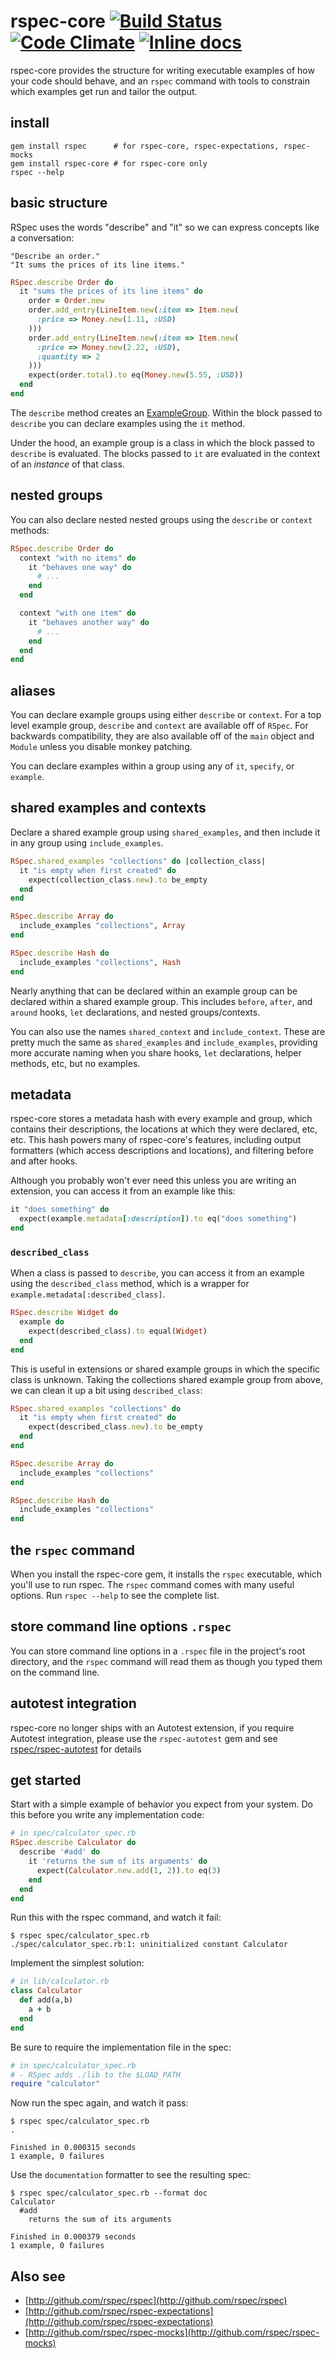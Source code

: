 # rspec-core [![Build Status](https://secure.travis-ci.org/rspec/rspec-core.png?branch=master)](http://travis-ci.org/rspec/rspec-core) [![Code Climate](https://codeclimate.com/github/rspec/rspec-core.png)](https://codeclimate.com/github/rspec/rspec-core) [![Inline docs](http://inch-ci.org/github/rspec/rspec-core.png)](http://inch-ci.org/github/rspec/rspec-core)

rspec-core provides the structure for writing executable examples of how your
code should behave, and an `rspec` command with tools to constrain which
examples get run and tailor the output.

## install

    gem install rspec      # for rspec-core, rspec-expectations, rspec-mocks
    gem install rspec-core # for rspec-core only
    rspec --help

## basic structure

RSpec uses the words "describe" and "it" so we can express concepts like a conversation:

    "Describe an order."
    "It sums the prices of its line items."

```ruby
RSpec.describe Order do
  it "sums the prices of its line items" do
    order = Order.new
    order.add_entry(LineItem.new(:item => Item.new(
      :price => Money.new(1.11, :USD)
    )))
    order.add_entry(LineItem.new(:item => Item.new(
      :price => Money.new(2.22, :USD),
      :quantity => 2
    )))
    expect(order.total).to eq(Money.new(5.55, :USD))
  end
end
```

The `describe` method creates an [ExampleGroup](http://rubydoc.info/gems/rspec-core/RSpec/Core/ExampleGroup).  Within the
block passed to `describe` you can declare examples using the `it` method.

Under the hood, an example group is a class in which the block passed to
`describe` is evaluated. The blocks passed to `it` are evaluated in the
context of an _instance_ of that class.

## nested groups

You can also declare nested nested groups using the `describe` or `context`
methods:

```ruby
RSpec.describe Order do
  context "with no items" do
    it "behaves one way" do
      # ...
    end
  end

  context "with one item" do
    it "behaves another way" do
      # ...
    end
  end
end
```

## aliases

You can declare example groups using either `describe` or `context`.
For a top level example group, `describe` and `context` are available
off of `RSpec`. For backwards compatibility, they are also available
off of the `main` object and `Module` unless you disable monkey
patching.

You can declare examples within a group using any of `it`, `specify`, or
`example`.

## shared examples and contexts

Declare a shared example group using `shared_examples`, and then include it
in any group using `include_examples`.

```ruby
RSpec.shared_examples "collections" do |collection_class|
  it "is empty when first created" do
    expect(collection_class.new).to be_empty
  end
end

RSpec.describe Array do
  include_examples "collections", Array
end

RSpec.describe Hash do
  include_examples "collections", Hash
end
```

Nearly anything that can be declared within an example group can be declared
within a shared example group. This includes `before`, `after`, and `around`
hooks, `let` declarations, and nested groups/contexts.

You can also use the names `shared_context` and `include_context`. These are
pretty much the same as `shared_examples` and `include_examples`, providing
more accurate naming when you share hooks, `let` declarations, helper methods,
etc, but no examples.

## metadata

rspec-core stores a metadata hash with every example and group, which
contains their descriptions, the locations at which they were
declared, etc, etc. This hash powers many of rspec-core's features,
including output formatters (which access descriptions and locations),
and filtering before and after hooks.

Although you probably won't ever need this unless you are writing an
extension, you can access it from an example like this:

```ruby
it "does something" do
  expect(example.metadata[:description]).to eq("does something")
end
```

### `described_class`

When a class is passed to `describe`, you can access it from an example
using the `described_class` method, which is a wrapper for
`example.metadata[:described_class]`.

```ruby
RSpec.describe Widget do
  example do
    expect(described_class).to equal(Widget)
  end
end
```

This is useful in extensions or shared example groups in which the specific
class is unknown. Taking the collections shared example group from above, we can
clean it up a bit using `described_class`:

```ruby
RSpec.shared_examples "collections" do
  it "is empty when first created" do
    expect(described_class.new).to be_empty
  end
end

RSpec.describe Array do
  include_examples "collections"
end

RSpec.describe Hash do
  include_examples "collections"
end
```

## the `rspec` command

When you install the rspec-core gem, it installs the `rspec` executable,
which you'll use to run rspec. The `rspec` command comes with many useful
options.
Run `rspec --help` to see the complete list.

## store command line options `.rspec`

You can store command line options in a `.rspec` file in the project's root
directory, and the `rspec` command will read them as though you typed them on
the command line.

## autotest integration

rspec-core no longer ships with an Autotest extension, if you require Autotest
integration, please use the `rspec-autotest` gem and see [rspec/rspec-autotest](https://github.com/rspec/rspec-autotest)
for details

## get started

Start with a simple example of behavior you expect from your system. Do
this before you write any implementation code:

```ruby
# in spec/calculator_spec.rb
RSpec.describe Calculator do
  describe '#add' do
    it 'returns the sum of its arguments' do
      expect(Calculator.new.add(1, 2)).to eq(3)
    end
  end
end
```

Run this with the rspec command, and watch it fail:

```
$ rspec spec/calculator_spec.rb
./spec/calculator_spec.rb:1: uninitialized constant Calculator
```

Implement the simplest solution:

```ruby
# in lib/calculator.rb
class Calculator
  def add(a,b)
    a + b
  end
end
```

Be sure to require the implementation file in the spec:

```ruby
# in spec/calculator_spec.rb
# - RSpec adds ./lib to the $LOAD_PATH
require "calculator"
```

Now run the spec again, and watch it pass:

```
$ rspec spec/calculator_spec.rb
.

Finished in 0.000315 seconds
1 example, 0 failures
```

Use the `documentation` formatter to see the resulting spec:

```
$ rspec spec/calculator_spec.rb --format doc
Calculator
  #add
    returns the sum of its arguments

Finished in 0.000379 seconds
1 example, 0 failures
```

## Also see

* [http://github.com/rspec/rspec](http://github.com/rspec/rspec)
* [http://github.com/rspec/rspec-expectations](http://github.com/rspec/rspec-expectations)
* [http://github.com/rspec/rspec-mocks](http://github.com/rspec/rspec-mocks)
